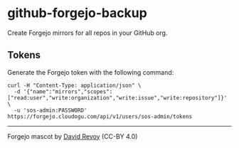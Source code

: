 # github-forgejo-backup

Create Forgejo mirrors for all repos in your GitHub org.

## Tokens

Generate the Forgejo token with the following command:

```
curl -H "Content-Type: application/json" \
  -d '{"name":"mirrors","scopes":["read:user","write:organization","write:issue","write:repository"]}' \
  -u 'sos-admin:PASSWORD' https://forgejo.cloudogu.com/api/v1/users/sos-admin/tokens
```

---

Forgejo mascot by [David Revoy](https://www.peppercarrot.com/en/viewer/misc-src__2022-11-27_Forgejo_by-David-Revoy.html) (CC-BY 4.0)
